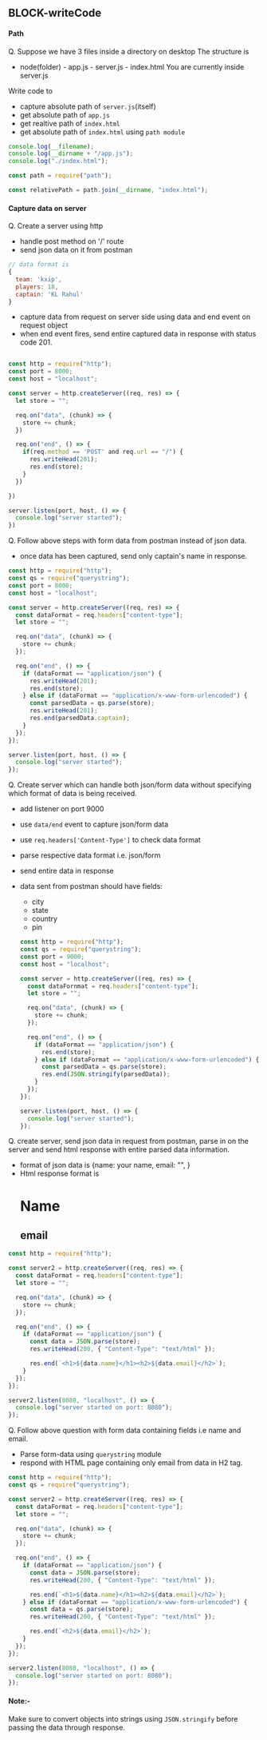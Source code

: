 ## BLOCK-writeCode

#### Path

Q. Suppose we have 3 files inside a directory on desktop
The structure is

- node(folder) - app.js - server.js - index.html
  You are currently inside server.js

Write code to

- capture absolute path of `server.js`(itself)
- get absolute path of `app.js`
- get realtive path of `index.html`
- get absolute path of `index.html` using `path module`

```js
console.log(__filename);
console.log(__dirname + "/app.js");
console.log("./index.html");

const path = require("path");

const relativePath = path.join(__dirname, "index.html");
```

#### Capture data on server

Q. Create a server using http

- handle post method on '/' route
- send json data on it from postman

```js
// data format is
{
  team: 'kxip',
  players: 18,
  captain: 'KL Rahul'
}
```

- capture data from request on server side using data and end event on request object
- when end event fires, send entire captured data in response with status code 201.

```js

const http = require("http");
const port = 8000;
const host = "localhost";

const server = http.createServer((req, res) => {
  let store = "";

  req.on("data", (chunk) => {
    store += chunk;
  })

  req.on("end", () => {
    if(req.method == 'POST' and req.url == "/") {
      res.writeHead(201);
      res.end(store);
    }
  })

})

server.listen(port, host, () => {
  console.log("server started");
})

```

Q. Follow above steps with form data from postman instead of json data.

- once data has been captured, send only captain's name in response.

```js
const http = require("http");
const qs = require("querystring");
const port = 8000;
const host = "localhost";

const server = http.createServer((req, res) => {
  const dataFormat = req.headers["content-type"];
  let store = "";

  req.on("data", (chunk) => {
    store += chunk;
  });

  req.on("end", () => {
    if (dataFormat == "application/json") {
      res.writeHead(201);
      res.end(store);
    } else if (dataFormat == "application/x-www-form-urlencoded") {
      const parsedData = qs.parse(store);
      res.writeHead(201);
      res.end(parsedData.captain);
    }
  });
});

server.listen(port, host, () => {
  console.log("server started");
});
```

Q. Create server which can handle both json/form data without specifying which format of data is being received.

- add listener on port 9000
- use `data/end` event to capture json/form data
- use `req.headers['Content-Type']` to check data format
- parse respective data format i.e. json/form
- send entire data in response
- data sent from postman should have fields:

  - city
  - state
  - country
  - pin

  ```js
  const http = require("http");
  const qs = require("querystring");
  const port = 9000;
  const host = "localhost";

  const server = http.createServer((req, res) => {
    const dataFornmat = req.headers["content-type"];
    let store = "";

    req.on("data", (chunk) => {
      store += chunk;
    });

    req.on("end", () => {
      if (dataFormat == "application/json") {
        res.end(store);
      } else if (dataFormat == "application/x-www-form-urlencoded") {
        const parsedData = qs.parse(store);
        res.end(JSON.stringify(parsedData));
      }
    });
  });

  server.listen(port, host, () => {
    console.log("server started");
  });
  ```

Q. create server, send json data in request from postman, parse in on the server and send html response with entire parsed data information.

- format of json data is {name: your name, email: "", }
- Html response format is <h1>Name</h1><h2>email</h2>

```js
const http = require("http");

const server2 = http.createServer((req, res) => {
  const dataFormat = req.headers["content-type"];
  let store = "";

  req.on("data", (chunk) => {
    store += chunk;
  });

  req.on("end", () => {
    if (dataFormat == "application/json") {
      const data = JSON.parse(store);
      res.writeHead(200, { "Content-Type": "text/html" });

      res.end(`<h1>${data.name}</h1><h2>${data.email}</h2>`);
    }
  });
});

server2.listen(8080, "localhost", () => {
  console.log("server started on port: 8080");
});
```

Q. Follow above question with form data containing fields i.e name and email.

- Parse form-data using `querystring` module
- respond with HTML page containing only email from data in H2 tag.

```js
const http = require("http");
const qs = require("querystring");

const server2 = http.createServer((req, res) => {
  const dataFormat = req.headers["content-type"];
  let store = "";

  req.on("data", (chunk) => {
    store += chunk;
  });

  req.on("end", () => {
    if (dataFormat == "application/json") {
      const data = JSON.parse(store);
      res.writeHead(200, { "Content-Type": "text/html" });

      res.end(`<h1>${data.name}</h1><h2>${data.email}</h2>`);
    } else if (dataFormat == "application/x-www-form-urlencoded") {
      const data = qs.parse(store);
      res.writeHead(200, { "Content-Type": "text/html" });

      res.end(`<h2>${data.email}</h2>`);
    }
  });
});

server2.listen(8080, "localhost", () => {
  console.log("server started on port: 8080");
});
```

#### Note:-

Make sure to convert objects into strings using `JSON.stringify` before passing the data through response.
